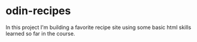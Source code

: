 # odin-recipes

In this project I'm building a favorite recipe site using some basic html skills learned so far in the course.
